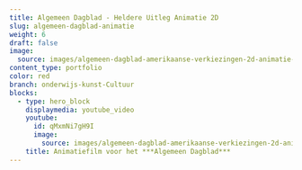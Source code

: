 ```yaml
---
title: Algemeen Dagblad - Heldere Uitleg Animatie 2D
slug: algemeen-dagblad-animatie
weight: 6
draft: false
image:
  source: images/algemeen-dagblad-amerikaanse-verkiezingen-2d-animatie-phil-en-flo.jpg
content_type: portfolio
color: red
branch: onderwijs-kunst-Cultuur
blocks:
  - type: hero_block
    displaymedia: youtube_video
    youtube:
      id: qMxmNi7gH9I
      image:
        source: images/algemeen-dagblad-amerikaanse-verkiezingen-2d-animatie-phil-en-flo.jpg
    title: Animatiefilm voor het ***Algemeen Dagblad***
---
```

